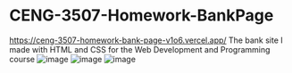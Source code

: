 # CENG-3507-Homework-BankPage
https://ceng-3507-homework-bank-page-v1o6.vercel.app/
 The bank site I made with HTML and CSS for the Web Development and Programming course
![image](https://github.com/user-attachments/assets/c3a2c1dc-7e54-43c7-aa97-54e9632f8395)
![image](https://github.com/user-attachments/assets/4983c7f6-6e28-4b7a-9cf9-92eab5b1348f)
![image](https://github.com/user-attachments/assets/8051343b-31ee-485b-a8a1-ccbef2d2a91d)

